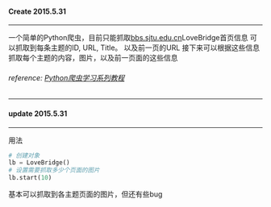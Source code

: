 #### Create 2015.5.31
---
一个简单的Python爬虫，目前只能抓取[bbs.sjtu.edu.cn](bbs.sjtu.edu.cn)LoveBridge首页信息
可以抓取到每条主题的ID, URL, Title。 以及前一页的URL
接下来可以根据这些信息抓取每个主题的内容，图片，以及前一页面的这些信息

###### reference: [Python爬虫学习系列教程](http://cuiqingcai.com/1052.html)
---
#### update 2015.5.31
---
用法
```python
# 创建对象
lb = LoveBridge()
# 设置需要抓取多少个页面的图片
lb.start(10)
```
基本可以抓取到各主题页面的图片，但还有些bug